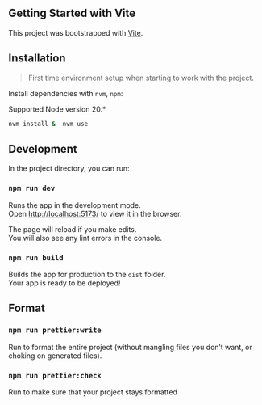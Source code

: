 ## Getting Started with Vite

This project was bootstrapped with [Vite](https://vitejs.dev/).

## Installation

> First time environment setup when starting to work with the project.

Install dependencies with `nvm`, `npm`:

Supported Node version 20.\*

```bash
nvm install &  nvm use
```

## Development

In the project directory, you can run:

### `npm run dev`

Runs the app in the development mode.\
Open [http://localhost:5173/](http://localhost:5173/) to view it in the browser.

The page will reload if you make edits.\
You will also see any lint errors in the console.

### `npm run build`

Builds the app for production to the `dist` folder.\
Your app is ready to be deployed!

## Format

### `npm run prettier:write`

Run to format the entire project (without mangling files you don’t want, or choking on generated files).

### `npm run prettier:check`

Run to make sure that your project stays formatted
